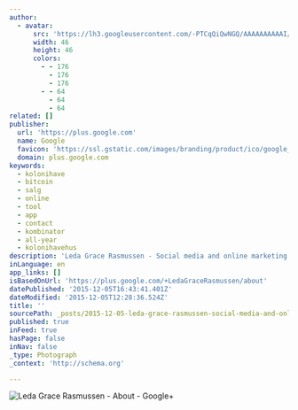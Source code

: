 ```yaml
---
author:
  - avatar:
      src: 'https://lh3.googleusercontent.com/-PTCqQiQwNGQ/AAAAAAAAAAI/AAAAAAAAAAA/2L_xTBvHT6I/s46-c-k-no/photo.jpg'
      width: 46
      height: 46
      colors:
        - - 176
          - 176
          - 176
        - - 64
          - 64
          - 64
related: []
publisher:
  url: 'https://plus.google.com'
  name: Google
  favicon: 'https://ssl.gstatic.com/images/branding/product/ico/google_plus_alldp.ico'
  domain: plus.google.com
keywords:
  - kolonihave
  - bitcoin
  - salg
  - online
  - tool
  - app
  - contact
  - kombinator
  - all-year
  - kolonihavehus
description: 'Leda Grace Rasmussen - Social media and online marketing expert. Specializing in network marketing. - Entrepreneur - Selfemployed Entrepreneur - Copenhagen, Denmark - I have worked with online marketing, social media, online and offline networks. Creating large networks of distributors through coaching, information flow using online tools like online conference'
inLanguage: en
app_links: []
isBasedOnUrl: 'https://plus.google.com/+LedaGraceRasmussen/about'
datePublished: '2015-12-05T16:43:41.401Z'
dateModified: '2015-12-05T12:28:36.524Z'
title: ''
sourcePath: _posts/2015-12-05-leda-grace-rasmussen-social-media-and-online-marketing-exp.md
published: true
inFeed: true
hasPage: false
inNav: false
_type: Photograph
_context: 'http://schema.org'

---
```

![Leda Grace Rasmussen - About - Google&plus;](https://lh3.googleusercontent.com/0icWCgH9a2v21SFLU3x6P0A4yT3fSwY-k27c9Fz2GvOK=s630-fcrop64=1,4e3a0000f6beffff)